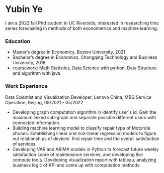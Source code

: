 # Yubin Ye

I am a  2022 fall Phd student in UC Riverside, interested in researching time series forecasting in methods of both econometrics and machine learning.

### Education 
- Master’s degree in Economics, Boston University, 2021
- Bachelor’s degree in Economics, Chongqing Technology and Business University, 2018
- coursework: Math Statistics, Data Science with python, Data Structure and algorithm with java

### Work Experience
Data Scientist and Visualization Developer, Lenovo China, MBG Service Operation, Beijing, 08/2021 - 05/2022
- Developing graph computation algorithm in identify user\`s id. Gain the maximum linked sub-graph and separate possible different users with connected information.
- Building machine learning model to classify repair type of Motorola phones. Establishing linear and non-linear regression models to figure out relationships of devices\` first repair time and the overall satisfaction of services.
- Developing VAR and ARIMA models in Python to forecast future weekly satisfaction score of maintenance services, and developing live compute tools. Developing visualization report with tableau, analyzing business logic of KPI and come up with computation methods.
